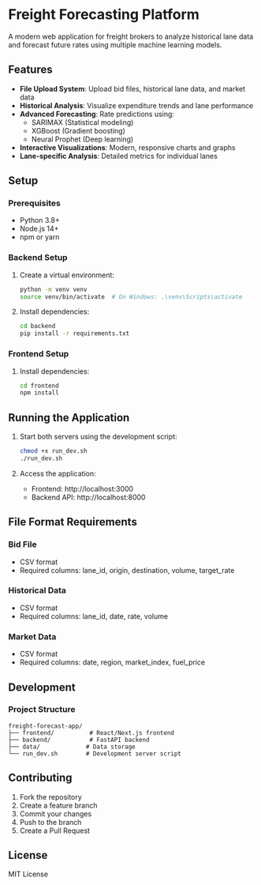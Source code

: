 # Freight Forecasting Platform

A modern web application for freight brokers to analyze historical lane data and forecast future rates using multiple machine learning models.

## Features

- **File Upload System**: Upload bid files, historical lane data, and market data
- **Historical Analysis**: Visualize expenditure trends and lane performance
- **Advanced Forecasting**: Rate predictions using:
  - SARIMAX (Statistical modeling)
  - XGBoost (Gradient boosting)
  - Neural Prophet (Deep learning)
- **Interactive Visualizations**: Modern, responsive charts and graphs
- **Lane-specific Analysis**: Detailed metrics for individual lanes

## Setup

### Prerequisites

- Python 3.8+
- Node.js 14+
- npm or yarn

### Backend Setup

1. Create a virtual environment:
   ```bash
   python -m venv venv
   source venv/bin/activate  # On Windows: .\venv\Scripts\activate
   ```

2. Install dependencies:
   ```bash
   cd backend
   pip install -r requirements.txt
   ```

### Frontend Setup

1. Install dependencies:
   ```bash
   cd frontend
   npm install
   ```

## Running the Application

1. Start both servers using the development script:
   ```bash
   chmod +x run_dev.sh
   ./run_dev.sh
   ```

2. Access the application:
   - Frontend: http://localhost:3000
   - Backend API: http://localhost:8000

## File Format Requirements

### Bid File
- CSV format
- Required columns: lane_id, origin, destination, volume, target_rate

### Historical Data
- CSV format
- Required columns: lane_id, date, rate, volume

### Market Data
- CSV format
- Required columns: date, region, market_index, fuel_price

## Development

### Project Structure
```
freight-forecast-app/
├── frontend/          # React/Next.js frontend
├── backend/           # FastAPI backend
├── data/             # Data storage
└── run_dev.sh        # Development server script
```

## Contributing

1. Fork the repository
2. Create a feature branch
3. Commit your changes
4. Push to the branch
5. Create a Pull Request

## License

MIT License 